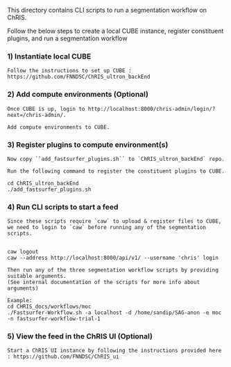 This directory contains CLI scripts to run a segmentation workflow on ChRIS.

Follow the below steps to create a local CUBE instance, register constituent plugins, and run a segmentation workflow

### 1) Instantiate local CUBE

    Follow the instructions to set up CUBE : https://github.com/FNNDSC/ChRIS_ultron_backEnd
    
### 2) Add compute environments (Optional)
    Once CUBE is up, login to http://localhost:8000/chris-admin/login/?next=/chris-admin/.
    
    Add compute environments to CUBE.
    
### 3) Register plugins to compute environment(s)
    Now copy ``add_fastsurfer_plugins.sh`` to `ChRIS_ultron_backEnd` repo.
    
    Run the following command to register the constituent plugins to CUBE.
    
    cd ChRIS_ultron_backEnd
    ./add_fastsurfer_plugins.sh
    
    
    
### 4) Run CLI scripts to start a feed
    Since these scripts require `caw` to upload & register files to CUBE,
    we need to login to `caw` before running any of the segmentation scripts.
    

    caw logout
    caw --address http://localhost:8000/api/v1/ --username 'chris' login
    
    Then run any of the three segmentation workflow scripts by providing suitable arguments.
    (See internal documentation of the scripts for more info about arguments)
    
    Example:
    cd CHRIS_docs/workflows/moc
    ./Fastsurfer-Workflow.sh -a localhost -d /home/sandip/SAG-anon -e moc -n fastsurfer-workflow-trial-1
    
### 5) View the feed in the ChRIS UI (Optional)

    Start a ChRIS UI instance by following the instructions provided here : https://github.com/FNNDSC/ChRIS_ui
    
